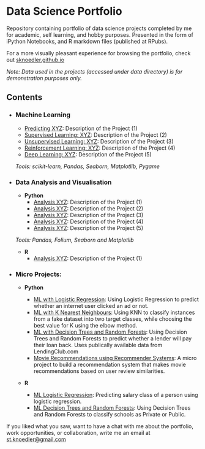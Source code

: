# Data Science Portfolio
Repository containing portfolio of data science projects completed by me for academic, self learning, and hobby purposes. Presented in the form of iPython Notebooks, and R markdown files (published at RPubs).

For a more visually pleasant experience for browsing the portfolio, check out [sknoedler.github.io](http://sknoedler.github.io)

_Note: Data used in the projects (accessed under data directory) is for demonstration purposes only._

## Contents

- ### Machine Learning

	- [Predicting XYZ](https://github.com/steffen/.../prediction1.ipynb): Description of the Project (1)
	- [Supervised Learning: XYZ](https://github.com/steffen/.../prediction1.ipynb): Description of the Project (2)
	- [Unsupervised Learning: XYZ](https://github.com/steffen/.../prediction1.ipynb): Description of the Project (3)
	- [Reinforcement Learning: XYZ](https://github.com/steffen/.../prediction1.ipynb): Description of the Project (4)
	- [Deep Learning: XYZ](https://github.com/steffen/.../prediction1.ipynb):  Description of the Project (5)

	_Tools: scikit-learn, Pandas, Seaborn, Matplotlib, Pygame_ 


- ### Data Analysis and Visualisation
	- __Python__
		- [Analysis XYZ](https://github.com/steffen/.../prediction1.ipynb): Description of the Project (1)
		- [Analysis XYZ](https://github.com/steffen/.../prediction1.ipynb): Description of the Project (2)
		- [Analysis XYZ](https://github.com/steffen/.../prediction1.ipynb): Description of the Project (3)
		- [Analysis XYZ](https://github.com/steffen/.../prediction1.ipynb): Description of the Project (4)
		- [Analysis XYZ](https://github.com/steffen/.../prediction1.ipynb):  Description of the Project (5)

		
	_Tools: Pandas, Folium, Seaborn and Matplotlib_

	- __R__ 
		- [Analysis XYZ](https://github.com/steffen/.../prediction1.ipynb): Description of the Project (1)


- ### Micro Projects: 

	- __Python__
		- [ML with Logistic Regression](https://github.com/steffen/.../prediction1.ipynb): Using Logistic Regression to predict whether an internet user clicked an ad or not.
		- [ML with K Nearest Neighbours](https://github.com/steffen/.../prediction1.ipynb): Using KNN to classify instances from a fake dataset into two target classes, while choosing the best value for K using the elbow method.
		- [ML with Decision Trees and Random Forests](https://github.com/steffen/.../prediction1.ipynb): Using Decision Trees and Random Forests to predict whether a lender will pay their loan back. Uses publically available data from LendingClub.com
		- [Movie Recommendations using Recommender Systems](https://github.com/steffen/.../prediction1.ipynb): A micro project to build a recommendation system that makes movie recommendations based on user review similarities. 

	- __R__
		- [ML Logistic Regression](https://github.com/steffen/.../prediction1.ipynb): Predicting salary class of a person using logistic regression.
		- [ML Decision Trees and Random Forests](https://github.com/steffen/.../prediction1.ipynb): Using Decision Trees and Random Forests to classify schools as Private or Public.


If you liked what you saw, want to have a chat with me about the portfolio, work opportunities, or collaboration, write me an email at st.knoedler@gmail.com 

